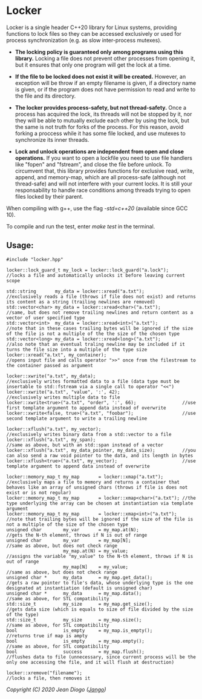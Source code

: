 # Locker

Locker is a single header C++20 library for Linux systems, providing functions to lock files so they can be accessed exclusively or used for process synchronization (e.g. as slow inter-process mutexes).

- **The locking policy is guaranteed only among programs using this library.** Locking a file does not prevent other processes from opening it, but it ensures that only one program will get the lock at a time.

- **If the file to be locked does not exist it will be created.** However, an exception will be throw if an empty filename is given, if a directory name is given, or if the program does not have permission to read and write to the file and its directory.

- **The locker provides process-safety, but not thread-safety.** Once a process has acquired the lock, its threads will not be stopped by it, nor they will be able to mutually exclude each other by using the lock, but the same is not truth for forks of the process. For this reason, avoid forking a proccess while it has some file locked, and use mutexes to synchronize its inner threads.

- **Lock and unlock operations are independent from open and close operations.** If you want to open a lockfile you need to use file handlers like "fopen" and "fstream", and close the file before unlock. To circumvent that, this library provides functions for exclusive read, write, append, and memory-map, which are all process-safe (although not thread-safe) and will not interfere with your current locks. It is still your responsability to handle race conditions among threads trying to open files locked by their parent.

When compiling with g++, use the flag *-std=c++20* (available since GCC 10).

To compile and run the test, enter *make test* in the terminal.

## Usage:
```
#include "locker.hpp"

locker::lock_guard_t my_lock = locker::lock_guard("a.lock");     //locks a file and automatically unlocks it before leaving current scope

std::string       my_data = locker::xread("a.txt");              //exclusively reads a file (throws if file does not exist) and returns its content as a string (trailing newlines are removed)
std::vector<char> my_data = locker::xread<char>("a.txt");        //same, but does not remove trailing newlines and return content as a vector of user specified type
std::vector<int>  my_data = locker::xread<int>("a.txt");         //note that in these cases trailing bytes will be ignored if the size of the file is not a multiple of the the size of the chosen type
std::vector<long> my_data = locker::xread<long>("a.txt");        //also note that an eventual traling newline may be included if it turns the file size into a multiple of the type size
locker::xread("a.txt", my_container);                            //opens input file and calls operator ">>" once from the filestream to the container passed as argument

locker::xwrite("a.txt", my_data);                                //exclusively writes formatted data to a file (data type must be insertable to std::fstream via a single call to operator "<<")
locker::xwrite("a.txt", "value", ':', 42);                       //exclusively writes multiple data to file
locker::xwrite<true>("a.txt", "order", ':', 66);                 //use first template argument to append data instead of overwrite
locker::xwrite<false, true>("a.txt", "foobar");                  //use second template argument to write a trailing newline

locker::xflush("a.txt", my_vector);                              //exclusively writes binary data from a std::vector to a file
locker::xflush("a.txt", my_span);                                //same as above, but with an std::span instead of a vector
locker::xflush("a.txt", my_data_pointer, my_data_size);          //you can also send a raw void pointer to the data, and its length in bytes
locker::xflush<true>("a.txt", my_vector);                        //use template argument to append data instead of overwrite

locker::memory_map_t my_map       = locker::xmap("a.txt");       //exclusively maps a file to memory and returns a container that behaves like an array of unsigned chars (throws if file is does not exist or is not regular)
locker::memory_map_t my_map       = locker::xmap<char>("a.txt"); //the type underlying the array can be chosen at instantiation via template argument
locker::memory_map_t my_map       = locker::xmap<int>("a.txt");  //note that trailing bytes will be ignored if the size of the file is not a multiple of the size of the chosen type
unsigned char        my_var       = my_map.at(N);                //gets the N-th element, throws if N is out of range
unsigned char        my_var       = my_map[N];                   //same as above, but does not check range
                     my_map.at(N) = my_value;                    //assigns the variable "my_value" to the N-th element, throws if N is out of range
                     my_map[N]    = my_value;                    //same as above, but does not check range
unsigned char *      my_data      = my_map.get_data();           //gets a raw pointer to file's data, whose underlying type is the one designated at instantiation (default is unsigned char)
unsigned char *      my_data      = my_map.data();               //same as above, for STL compatibility
std::size_t          my_size      = my_map.get_size();           //gets data size (which is equals to size of file divided by the size of the type) 
std::size_t          my_size      = my_map.size();               //same as above, for STL compatibility
bool                 is_empty     = my_map.is_empty();           //returns true if map is ampty
bool                 is_empty     = my_map.empty();              //same as above, for STL compatibility
bool                 success      = my_map.flush();              //flushes data to file (unnecessary, since current process will be the only one accessing the file, and it will flush at destruction)

locker::xremove("filename");                                     //locks a file, then removes it
```
*Copyright (C) 2020 Jean Diogo ([Jango](mailto:jeandiogo@gmail.com))*
